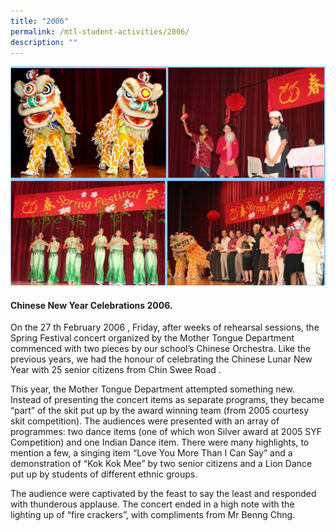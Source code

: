 ```yaml
---
title: "2006"
permalink: /mtl-student-activities/2006/
description: ""
---
```

![](/images/MTL%20Student%20Activities/2006/A1.png)

#### **Chinese New Year Celebrations 2006.**

On the 27 th February 2006 , Friday, after weeks of rehearsal sessions, the Spring Festival concert organized by the Mother Tongue Department commenced with two pieces by our school’s Chinese Orchestra. Like the previous years, we had the honour of celebrating the Chinese Lunar New Year with 25 senior citizens from Chin Swee Road .

This year, the Mother Tongue Department attempted something new. Instead of presenting the concert items as separate programs, they became “part” of the skit put up by the award winning team (from 2005 courtesy skit competition). The audiences were presented with an array of programmes: two dance items (one of which won Silver award at 2005 SYF Competition) and one Indian Dance item. There were many highlights, to mention a few, a singing item “Love You More Than I Can Say” and a demonstration of “Kok Kok Mee” by two senior citizens and a Lion Dance put up by students of different ethnic groups.

The audience were captivated by the feast to say the least and responded with thunderous applause. The concert ended in a high note with the lighting up of “fire crackers”, with compliments from Mr Benng Chng.